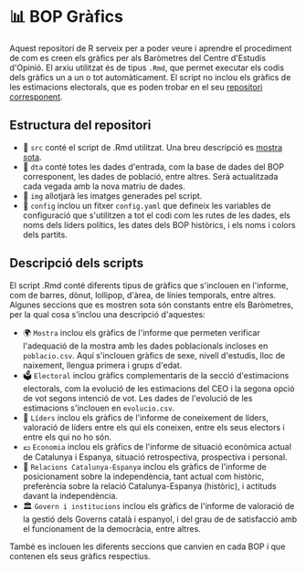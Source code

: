 # 📊 BOP Gràfics

Aquest repositori de R serveix per a poder veure i aprendre el procediment de com es creen els gràfics per als Baròmetres del Centre d'Estudis d'Opinió. El arxiu utilitzat és de tipus `.Rmd`, que permet executar els codis dels gràfics un a un o tot automàticament. El script no inclou els gràfics de les estimacions electorals, que es poden trobar en el seu [repositori corresponent](https://github.com/ceopinio/ceo-estimacions/blob/main/src/report-figures.R).

## Estructura del repositori

-  📁 `src` conté el script de .Rmd utilitzat. Una breu descripció es [mostra sota](#descripció-del-script).
-  📁 `dta` conté totes les dades d'entrada, com la base de dades del BOP corresponent, les dades de població, entre altres. Serà actualitzada cada vegada amb la nova matriu de dades. 
-  📁 `img` allotjarà les imatges generades pel script. 
-  📁 `config` inclou un fitxer `config.yaml` que defineix les variables de configuració que s'utilitzen a tot el codi com les rutes de les dades, els noms dels líders polítics, les dates dels BOP històrics, i els noms i colors dels partits. 

## Descripció dels scripts

El script .Rmd conté diferents tipus de gràfics que s'inclouen en l'informe, com de barres, dònut, lollipop, d'àrea, de línies temporals, entre altres. Algunes seccions que es mostren sota són constants entre els Baròmetres, per la qual cosa s'inclou una descripció d'aquestes:

- 🌍 `Mostra` inclou els gràfics de l'informe que permeten verificar l'adequació de la 
mostra amb les dades poblacionals incloses en `poblacio.csv`. Aquí s'inclouen gràfics de sexe, nivell d'estudis, lloc de naixement, llengua primera i grups d'edat.
- 🗳️ `Electoral` inclou gràfics complementaris de la secció d'estimacions electorals, com la evolució de les estimacions del CEO i la segona opció de vot segons intenció de vot. Les dades de l'evolució de les estimacions s'inclouen en `evolucio.csv`.
- 📢  `Líders` inclou els gràfics de l'informe de coneixement de líders, valoració de líders 
entre els qui els coneixen, entre els seus electors i entre els qui no ho són. 
- 💶  `Economia` inclou els gràfics de l'informe de situació econòmica actual de Catalunya 
i Espanya, situació retrospectiva, prospectiva i personal.
- 🤝  `Relacions Catalunya-Espanya` inclou els gràfics de l'informe de posicionament sobre la independència, tant actual 
com històric, preferència sobre la relació Catalunya-Espanya (històric), i actituds davant la independència.
- 🏛️ `Govern i institucions` inclou els gràfics de l'informe de valoració de la gestió dels Governs català i espanyol, i del grau de de satisfacció amb el 
funcionament de la democràcia, entre altres.

També es inclouen les diferents seccions que canvien en cada BOP i que contenen els seus gràfics respectius.
